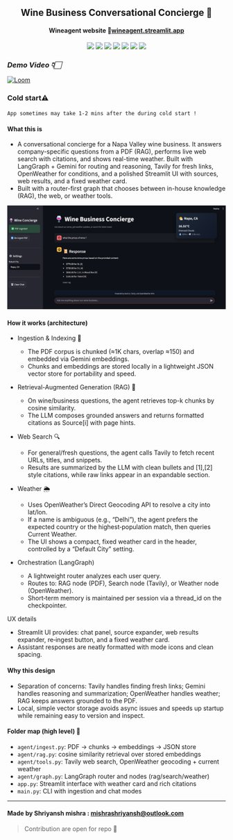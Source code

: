 <div align="center">

  ## Wine Business Conversational Concierge 🍷  
  #### Wineagent website 🔗[wineagent.streamlit.app](https://wineagent.streamlit.app/)

  <p>
    <img src="https://img.shields.io/badge/Python-3.12-3776AB?logo=python&logoColor=white" />
    <img src="https://img.shields.io/badge/LangGraph-0.6-000000?logo=protocols&logoColor=white" />
    <img src="https://img.shields.io/badge/LangChain-0.3-4B8BBE" />
    <img src="https://img.shields.io/badge/Gemini-2.5_Pro-4285F4?logo=google&logoColor=white" />
    <img src="https://img.shields.io/badge/Tavily-API-8A2BE2" />
    <img src="https://img.shields.io/badge/OpenWeather-API-F05032" />
    <img src="https://img.shields.io/badge/Streamlit-1.49-FF4B4B?logo=streamlit&logoColor=white" />
  </p>

</div>

### *Demo Video 👇🏻*
<a href="https://www.loom.com/share/ef073d740ad941deafbe73145f001b26?sid=4c57a599-4793-4c79-8b77-0710ee0a11b3">
  <img src="https://tse3.mm.bing.net/th/id/OIP.1KSc1AX282HhOEkQdkws3QHaCS?w=1217&h=375&rs=1&pid=ImgDetMain&o=7&rm=3" alt="Loom" width="90"/>
</a>

### Cold start⚠️
`App sometimes may take 1-2 mins after the during cold start !`

#### What this is
- A conversational concierge for a Napa Valley wine business. It answers company-specific questions from a PDF (RAG), performs live web search with citations, and shows real-time weather. Built with LangGraph + Gemini for routing and reasoning, Tavily for fresh links, OpenWeather for conditions, and a polished Streamlit UI with sources, web results, and a fixed weather card.
- Built with a router-first graph that chooses between in-house knowledge (RAG), the web, or weather tools.

![preview](assests/image.png)

#### How it works (architecture)
- Ingestion & Indexing 📜
  - The PDF corpus is chunked (≈1K chars, overlap ≈150) and embedded via Gemini embeddings.
  - Chunks and embeddings are stored locally in a lightweight JSON vector store for portability and speed.

- Retrieval-Augmented Generation (RAG) 🤖 
  - On wine/business questions, the agent retrieves top-k chunks by cosine similarity.
  - The LLM composes grounded answers and returns formatted citations as Source[i] with page hints.

- Web Search 🔍
  - For general/fresh questions, the agent calls Tavily to fetch recent URLs, titles, and snippets.
  - Results are summarized by the LLM with clean bullets and [1],[2] style citations, while raw links appear in an expandable section.

- Weather 🌦️
  - Uses OpenWeather’s Direct Geocoding API to resolve a city into lat/lon.
  - If a name is ambiguous (e.g., “Delhi”), the agent prefers the expected country or the highest‑population match, then queries Current Weather.
  - The UI shows a compact, fixed weather card in the header, controlled by a “Default City” setting.

- Orchestration (LangGraph)
  - A lightweight router analyzes each user query.
  - Routes to: RAG node (PDF), Search node (Tavily), or Weather node (OpenWeather).
  - Short‑term memory is maintained per session via a thread_id on the checkpointer.

UX details
- Streamlit UI provides: chat panel, source expander, web results expander, re‑ingest button, and a fixed weather card.
- Assistant responses are neatly formatted with mode icons and clean spacing.

#### Why this design
- Separation of concerns: Tavily handles finding fresh links; Gemini handles reasoning and summarization; OpenWeather handles weather; RAG keeps answers grounded to the PDF.
- Local, simple vector storage avoids async issues and speeds up startup while remaining easy to version and inspect.

#### Folder map (high level) 📁
- `agent/ingest.py`: PDF → chunks → embeddings → JSON store
- `agent/rag.py`: cosine similarity retrieval over stored embeddings
- `agent/tools.py`: Tavily web search, OpenWeather geocoding + current weather
- `agent/graph.py`: LangGraph router and nodes (rag/search/weather)
- `app.py`: Streamlit interface with weather card and rich citations
- `main.py`: CLI with ingestion and chat modes


---

#### Made by Shriyansh mishra : [mishrashriyansh@outlook.com](mailto:mishrashriyansh@outlook.com)
> Contribution are open for repo 💖
